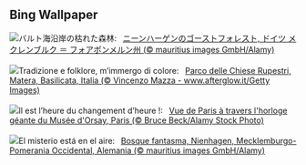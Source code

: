 ## Bing Wallpaper
![](https://www.bing.com/th?id=OHR.GhostForest_JA-JP5609597853_UHD.jpg&w=1000)バルト海沿岸の枯れた森林:&nbsp;&ensp;[ニーンハーゲンのゴーストフォレスト, ドイツ メクレンブルク ＝ フォアポンメルン州 (© mauritius images GmbH/Alamy)](https://www.bing.com/th?id=OHR.GhostForest_JA-JP5609597853_UHD.jpg)
<br><br/>
![](https://www.bing.com/th?id=OHR.MateraFolklore_IT-IT9091648904_UHD.jpg&w=1000)Tradizione e folklore, m’immergo di colore:&nbsp;&ensp;[Parco delle Chiese Rupestri, Matera, Basilicata, Italia (© Vincenzo Mazza - www.afterglow.it/Getty Images)](https://www.bing.com/th?id=OHR.MateraFolklore_IT-IT9091648904_UHD.jpg)
<br><br/>
![](https://www.bing.com/th?id=OHR.DaylightOrsay_FR-FR6504936679_UHD.jpg&w=1000)Il est l’heure du changement d’heure !:&nbsp;&ensp;[Vue de Paris à travers l'horloge géante du Musée d'Orsay, Paris (© Bruce Beck/Alamy Stock Photo)](https://www.bing.com/th?id=OHR.DaylightOrsay_FR-FR6504936679_UHD.jpg)
<br><br/>
![](https://www.bing.com/th?id=OHR.GhostForest_ES-ES2765501989_UHD.jpg&w=1000)El misterio está en el aire:&nbsp;&ensp;[Bosque fantasma, Nienhagen, Mecklemburgo-Pomerania Occidental, Alemania (© mauritius images GmbH/Alamy)](https://www.bing.com/th?id=OHR.GhostForest_ES-ES2765501989_UHD.jpg)
<br><br/>
